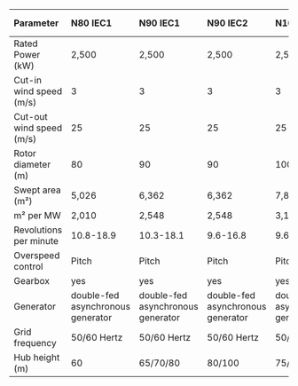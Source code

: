 | Parameter                | N80 IEC1                          | N90 IEC1                          | N90 IEC2                          | N100 IEC 2                        | N100 IEC3                         | N117/2400 IEC3                    |
|:-------------------------|:----------------------------------|:----------------------------------|:----------------------------------|:----------------------------------|:----------------------------------|:----------------------------------|
| Rated Power (kW)         | 2,500                             | 2,500                             | 2,500                             | 2,500                             | 2,500                             | 2,400                             |
| Cut-in wind speed (m/s)  | 3                                 | 3                                 | 3                                 | 3                                 | 3                                 | 3                                 |
| Cut-out wind speed (m/s) | 25                                | 25                                | 25                                | 25                                | 25                                | 20                                |
| Rotor diameter (m)       | 80                                | 90                                | 90                                | 100                               | 100                               | 117                               |
| Swept area (m²)          | 5,026                             | 6,362                             | 6,362                             | 7,823                             | 7,823                             | 10,751                            |
| m² per MW                | 2,010                             | 2,548                             | 2,548                             | 3,129                             | 3,129                             | 4,480                             |
| Revolutions per minute   | 10.8-18.9                         | 10.3-18.1                         | 9.6-16.8                          | 9.6-14.8                          | 9.6-14.8                          | 7.5-13.2                          |
| Overspeed control        | Pitch                             | Pitch                             | Pitch                             | Pitch                             | Pitch                             | Pitch                             |
| Gearbox                  | yes                               | yes                               | yes                               | yes                               | yes                               | yes                               |
| Generator                | double-fed asynchronous generator | double-fed asynchronous generator | double-fed asynchronous generator | double-fed asynchronous generator | double-fed asynchronous generator | double-fed asynchronous generator |
| Grid frequency           | 50/60 Hertz                       | 50/60 Hertz                       | 50/60 Hertz                       | 50/60 Hertz                       | 50/60 Hertz                       | 50/60 Hertz                       |
| Hub height (m)           | 60                                | 65/70/80                          | 80/100                            | 75/80/100                         | 80/100/140                        | 91/120/141                        |